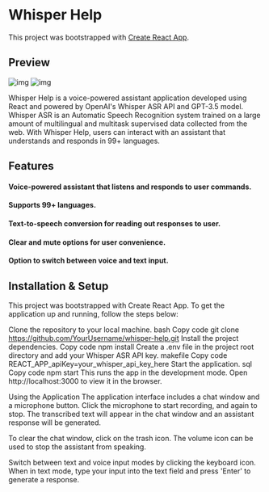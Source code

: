 # Whisper Help

This project was bootstrapped with [Create React App](https://github.com/facebook/create-react-app).


## Preview

![img](https://i.postimg.cc/0y2v2sPN/Screenshot-2023-05-31-at-7-50-50-PM.png) ![img](https://i.postimg.cc/76B7dDHT/Screenshot-2023-05-31-at-7-58-53-PM.png)


Whisper Help is a voice-powered assistant application developed using React and powered by OpenAI's Whisper ASR API and GPT-3.5 model. Whisper ASR is an Automatic Speech Recognition system trained on a large amount of multilingual and multitask supervised data collected from the web. With Whisper Help, users can interact with an assistant that understands and responds in 99+ languages.

## Features

#### Voice-powered assistant that listens and responds to user commands.
#### Supports 99+ languages.
#### Text-to-speech conversion for reading out responses to user.
#### Clear and mute options for user convenience.
#### Option to switch between voice and text input.



## Installation & Setup
This project was bootstrapped with Create React App. To get the application up and running, follow the steps below:

Clone the repository to your local machine.
bash
Copy code
git clone https://github.com/YourUsername/whisper-help.git
Install the project dependencies.
Copy code
npm install
Create a .env file in the project root directory and add your Whisper ASR API key.
makefile
Copy code
REACT_APP_apiKey=your_whisper_api_key_here
Start the application.
sql
Copy code
npm start
This runs the app in the development mode. Open http://localhost:3000 to view it in the browser.

Using the Application
The application interface includes a chat window and a microphone button. Click the microphone to start recording, and again to stop. The transcribed text will appear in the chat window and an assistant response will be generated.

To clear the chat window, click on the trash icon. The volume icon can be used to stop the assistant from speaking.

Switch between text and voice input modes by clicking the keyboard icon. When in text mode, type your input into the text field and press 'Enter' to generate a response.

